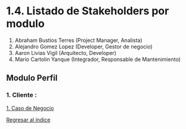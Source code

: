 # 1.4. Listado de Stakeholders por modulo



1. Abraham Bustios Terres (Project Manager, Analista)
2. Alejandro Gomez Lopez (Developer, Gestor de negocio)
3. Aaron Livias Vigil (Arquitecto, Developer)
4. Mario Cartolin Yanque (Integrador, Responsable de Mantenimiento)

## Modulo Perfil

### 1. Cliente :







[1. Caso de Negocio](../1.md)

[Regresar al índice](../../README.md)
